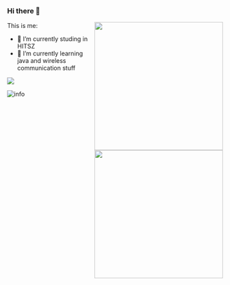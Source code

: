 ### Hi there 👋

<img align="right" img width = '300' height = '300' src="https://i.loli.net/2021/04/01/Atgyjz4YJp2UrWM.png"/>
<img align="right" img width = '300' height = '300' src="https://i.loli.net/2021/04/01/IWBSnDJPNLYQVGt.png"/>


This is me:

- 🔭 I’m currently studing in <span class = "mark" >HITSZ</span>
- 🌱 I’m currently learning java and wireless communication stuff


![](https://visitor-badge.glitch.me/badge?page_id=wang-ting000.readme)

![info](https://github-readme-stats.vercel.app/api?username=wang-ting000&show_icons=true&count_private=true&hide=prs&theme=tokyonight)
